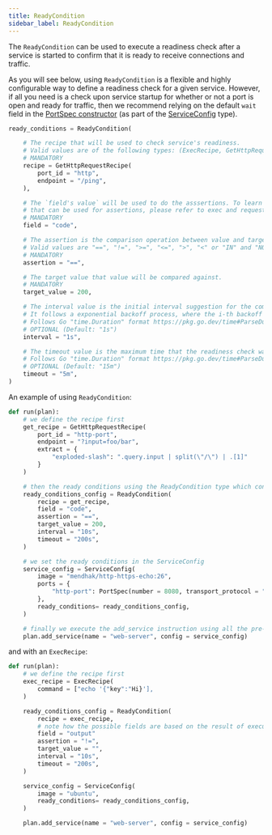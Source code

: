 ```yaml
---
title: ReadyCondition
sidebar_label: ReadyCondition
---
```


The `ReadyCondition` can be used to execute a readiness check after a service is started to confirm that it is ready to receive connections and traffic.

As you will see below, using `ReadyCondition` is a flexible and highly configurable way to define a readiness check for a given service. However, if all you need is a check upon service startup for whether or not a port is open and ready for traffic, then we recommend relying on the default `wait` field in the [PortSpec constructor][port-spec] (as part of the [ServiceConfig][service-config] type).

```python
ready_conditions = ReadyCondition(

    # The recipe that will be used to check service's readiness.
    # Valid values are of the following types: (ExecRecipe, GetHttpRequestRecipe or PostHttpRequestRecipe)
    # MANDATORY
    recipe = GetHttpRequestRecipe(
        port_id = "http",
        endpoint = "/ping",
    ),

    # The `field's value` will be used to do the asssertions. To learn more about available fields, 
    # that can be used for assertions, please refer to exec and request instructions.
    # MANDATORY
    field = "code",

    # The assertion is the comparison operation between value and target_value.
    # Valid values are "==", "!=", ">=", "<=", ">", "<" or "IN" and "NOT_IN" (if target_value is list).
    # MANDATORY
    assertion = "==",

    # The target value that value will be compared against.
    # MANDATORY
    target_value = 200,

    # The interval value is the initial interval suggestion for the command to wait between calls
    # It follows a exponential backoff process, where the i-th backoff interval is rand(0.5, 1.5)*interval*2^i
    # Follows Go "time.Duration" format https://pkg.go.dev/time#ParseDuration
    # OPTIONAL (Default: "1s")
    interval = "1s",

    # The timeout value is the maximum time that the readiness check waits for the assertion to be true
    # Follows Go "time.Duration" format https://pkg.go.dev/time#ParseDuration
    # OPTIONAL (Default: "15m")
    timeout = "5m",
)
```

An example of using `ReadyCondition`:

```python
def run(plan):
    # we define the recipe first
    get_recipe = GetHttpRequestRecipe(
		port_id = "http-port",
		endpoint = "?input=foo/bar",
		extract = {
			"exploded-slash": ".query.input | split(\"/\") | .[1]"
		}
	)

    # then the ready conditions using the ReadyCondition type which contain the recipe already created
    ready_conditions_config = ReadyCondition(
        recipe = get_recipe,
        field = "code",
        assertion = "==",
        target_value = 200,
        interval = "10s",
        timeout = "200s",
    )

    # we set the ready conditions in the ServiceConfig 
    service_config = ServiceConfig(
		image = "mendhak/http-https-echo:26",
		ports = {
			"http-port": PortSpec(number = 8080, transport_protocol = "TCP")
		},
        ready_conditions= ready_conditions_config,
	)

    # finally we execute the add_service instruction using all the pre-configured data
    plan.add_service(name = "web-server", config = service_config)
```
and with an `ExecRecipe`:

```python
def run(plan):
    # we define the recipe first
    exec_recipe = ExecRecipe(
        command = ["echo '{"key":"Hi}'],
	)

    ready_conditions_config = ReadyCondition(
        recipe = exec_recipe,
        # note how the possible fields are based on the result of executing the ExecRecipe - in this case, .extract
        field = "output"
        assertion = "!=",
        target_value = "",
        interval = "10s",
        timeout = "200s",
    )

    service_config = ServiceConfig(
		image = "ubuntu",
        ready_conditions= ready_conditions_config,
	)

    plan.add_service(name = "web-server", config = service_config)
```

<!--------------- ONLY LINKS BELOW THIS POINT ---------------------->

[service-config]: ./service-config.md
[port-spec]: ./port-spec.md
[wait]: ./plan.md#wait
